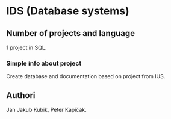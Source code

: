 # IDS (Database systems)

## Number of projects and language 
1 project in SQL.

### Simple info about project
Create database and documentation based on project from IUS. 

## Authori
Jan Jakub Kubik,
Peter Kapičák.